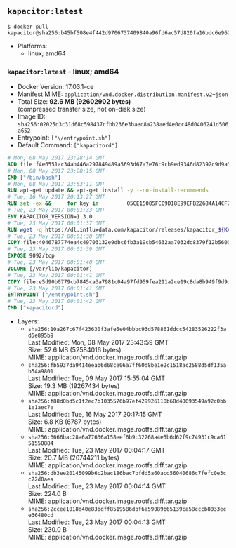 ## `kapacitor:latest`

```console
$ docker pull kapacitor@sha256:b45bf508e4f442d9706737409840a96fd6ac57d820fa16bdc6e9627ebd851ac8
```

-	Platforms:
	-	linux; amd64

### `kapacitor:latest` - linux; amd64

-	Docker Version: 17.03.1-ce
-	Manifest MIME: `application/vnd.docker.distribution.manifest.v2+json`
-	Total Size: **92.6 MB (92602902 bytes)**  
	(compressed transfer size, not on-disk size)
-	Image ID: `sha256:02025d3c31d68c598437cfbb236e3baec8a238aed4e0cc48d0406241d506a652`
-	Entrypoint: `["\/entrypoint.sh"]`
-	Default Command: `["kapacitord"]`

```dockerfile
# Mon, 08 May 2017 23:28:14 GMT
ADD file:f4e6551ac34ab446a297849489a5693d67a7e76c9cb9ed9346d82392c9d9a5fe in / 
# Mon, 08 May 2017 23:28:15 GMT
CMD ["/bin/bash"]
# Mon, 08 May 2017 23:53:11 GMT
RUN apt-get update && apt-get install -y --no-install-recommends 		ca-certificates 		curl 		wget 	&& rm -rf /var/lib/apt/lists/*
# Tue, 16 May 2017 20:13:27 GMT
RUN set -ex &&     for key in         05CE15085FC09D18E99EFB22684A14CF2582E0C5 ;     do         gpg --keyserver ha.pool.sks-keyservers.net --recv-keys "$key" ||         gpg --keyserver pgp.mit.edu --recv-keys "$key" ||         gpg --keyserver keyserver.pgp.com --recv-keys "$key" ;     done
# Tue, 23 May 2017 00:01:33 GMT
ENV KAPACITOR_VERSION=1.3.0
# Tue, 23 May 2017 00:01:37 GMT
RUN wget -q https://dl.influxdata.com/kapacitor/releases/kapacitor_${KAPACITOR_VERSION}_amd64.deb.asc &&     wget -q https://dl.influxdata.com/kapacitor/releases/kapacitor_${KAPACITOR_VERSION}_amd64.deb &&     gpg --batch --verify kapacitor_${KAPACITOR_VERSION}_amd64.deb.asc kapacitor_${KAPACITOR_VERSION}_amd64.deb &&     dpkg -i kapacitor_${KAPACITOR_VERSION}_amd64.deb &&     rm -f kapacitor_${KAPACITOR_VERSION}_amd64.deb*
# Tue, 23 May 2017 00:01:38 GMT
COPY file:4046787774ea4c49703132e9dbc6fb3a19cb54632aa7032dd8379f12b56034d9 in /etc/kapacitor/kapacitor.conf 
# Tue, 23 May 2017 00:01:39 GMT
EXPOSE 9092/tcp
# Tue, 23 May 2017 00:01:40 GMT
VOLUME [/var/lib/kapacitor]
# Tue, 23 May 2017 00:01:41 GMT
COPY file:e5d90b0779cb7845ca3a7981c04a97fd959fea211a2ce19c8da8b949f9d9d04c in /entrypoint.sh 
# Tue, 23 May 2017 00:01:41 GMT
ENTRYPOINT ["/entrypoint.sh"]
# Tue, 23 May 2017 00:01:42 GMT
CMD ["kapacitord"]
```

-	Layers:
	-	`sha256:10a267c67f423630f3afe5e04bbbc93d578861ddcc54283526222f3ad5e895b9`  
		Last Modified: Mon, 08 May 2017 23:43:59 GMT  
		Size: 52.6 MB (52584016 bytes)  
		MIME: application/vnd.docker.image.rootfs.diff.tar.gzip
	-	`sha256:fb5937da9414eeab6d68ce06a7ff60d8be1e2c1518ac2588d5df135ab54a9801`  
		Last Modified: Tue, 09 May 2017 15:55:04 GMT  
		Size: 19.3 MB (19267434 bytes)  
		MIME: application/vnd.docker.image.rootfs.diff.tar.gzip
	-	`sha256:f88d0bd5c1f2ec7b1035576b97ef429926110b68d40093549a92c0bb1e1aec7e`  
		Last Modified: Tue, 16 May 2017 20:17:15 GMT  
		Size: 6.8 KB (6787 bytes)  
		MIME: application/vnd.docker.image.rootfs.diff.tar.gzip
	-	`sha256:6666bac28a6a77636a158eef6b9c32268a4e5b6d62f9c74931c9ca6151550884`  
		Last Modified: Tue, 23 May 2017 00:04:17 GMT  
		Size: 20.7 MB (20744211 bytes)  
		MIME: application/vnd.docker.image.rootfs.diff.tar.gzip
	-	`sha256:db3ee20145099b6c2bac186bac7bfdd5a60acd56040686c7fefc0e3cc72d0aea`  
		Last Modified: Tue, 23 May 2017 00:04:14 GMT  
		Size: 224.0 B  
		MIME: application/vnd.docker.image.rootfs.diff.tar.gzip
	-	`sha256:2ccee1018d40e83bdff8519586dbf6a59089b65139ca58cccb8033ece36480cd`  
		Last Modified: Tue, 23 May 2017 00:04:13 GMT  
		Size: 230.0 B  
		MIME: application/vnd.docker.image.rootfs.diff.tar.gzip
